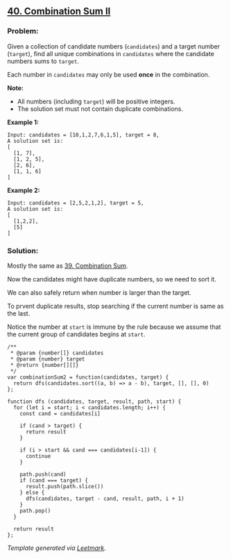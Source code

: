 [40. Combination Sum II](https://leetcode.com/problems/combination-sum-ii/description/)
---------------------------------------------------------------------------------------

### Problem:

Given a collection of candidate numbers (`candidates`) and a target number (`target`), find all unique combinations in `candidates` where the candidate numbers sums to `target`.

Each number in `candidates` may only be used **once** in the combination.

**Note:**

-   All numbers (including `target`) will be positive integers.
-   The solution set must not contain duplicate combinations.

**Example 1:**

    Input: candidates = [10,1,2,7,6,1,5], target = 8,
    A solution set is:
    [
      [1, 7],
      [1, 2, 5],
      [2, 6],
      [1, 1, 6]
    ]

**Example 2:**

    Input: candidates = [2,5,2,1,2], target = 5,
    A solution set is:
    [
      [1,2,2],
      [5]
    ]

### Solution:

Mostly the same as [39. Combination Sum](./039.%20Combination%20Sum.md).

Now the candidates might have duplicate numbers, so we need to sort it.

We can also safely return when number is larger than the target.

To prvent duplicate results, stop searching if the current number is same as the last.

Notice the number at `start` is immune by the rule because we assume that the current group of candidates begins at `start`.

    /**
     * @param {number[]} candidates
     * @param {number} target
     * @return {number[][]}
     */
    var combinationSum2 = function(candidates, target) {
      return dfs(candidates.sort((a, b) => a - b), target, [], [], 0)
    };

    function dfs (candidates, target, result, path, start) {
      for (let i = start; i < candidates.length; i++) {
        const cand = candidates[i]

        if (cand > target) {
          return result
        }

        if (i > start && cand === candidates[i-1]) {
          continue
        }

        path.push(cand)
        if (cand === target) {
          result.push(path.slice())
        } else {
          dfs(candidates, target - cand, result, path, i + 1)
        }
        path.pop()
      }

      return result
    };

*Template generated via [Leetmark](https://github.com/crimx/crx-leetmark).*
